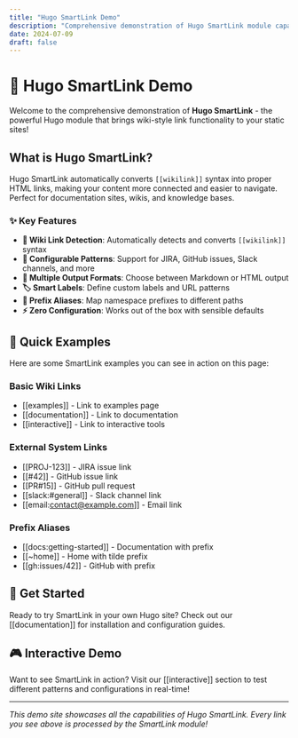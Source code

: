 ```yaml
---
title: "Hugo SmartLink Demo"
description: "Comprehensive demonstration of Hugo SmartLink module capabilities"
date: 2024-07-09
draft: false
---
```


# 🚀 Hugo SmartLink Demo

Welcome to the comprehensive demonstration of **Hugo SmartLink** - the powerful Hugo module that brings wiki-style link functionality to your static sites!

## What is Hugo SmartLink?

Hugo SmartLink automatically converts `[[wikilink]]` syntax into proper HTML links, making your content more connected and easier to navigate. Perfect for documentation sites, wikis, and knowledge bases.

### ✨ Key Features

- **🔗 Wiki Link Detection**: Automatically detects and converts `[[wikilink]]` syntax
- **🔧 Configurable Patterns**: Support for JIRA, GitHub issues, Slack channels, and more
- **🎨 Multiple Output Formats**: Choose between Markdown or HTML output
- **🏷️ Smart Labels**: Define custom labels and URL patterns
- **📁 Prefix Aliases**: Map namespace prefixes to different paths
- **⚡ Zero Configuration**: Works out of the box with sensible defaults

## 🎯 Quick Examples

Here are some SmartLink examples you can see in action on this page:

### Basic Wiki Links
- [[examples]] - Link to examples page
- [[documentation]] - Link to documentation
- [[interactive]] - Link to interactive tools

### External System Links
- [[PROJ-123]] - JIRA issue link
- [[#42]] - GitHub issue link
- [[PR#15]] - GitHub pull request
- [[slack:#general]] - Slack channel link
- [[email:contact@example.com]] - Email link

### Prefix Aliases
- [[docs:getting-started]] - Documentation with prefix
- [[~home]] - Home with tilde prefix
- [[gh:issues/42]] - GitHub with prefix

## 🚀 Get Started

Ready to try SmartLink in your own Hugo site? Check out our [[documentation]] for installation and configuration guides.

## 🎮 Interactive Demo

Want to see SmartLink in action? Visit our [[interactive]] section to test different patterns and configurations in real-time!

---

*This demo site showcases all the capabilities of Hugo SmartLink. Every link you see above is processed by the SmartLink module!* 
